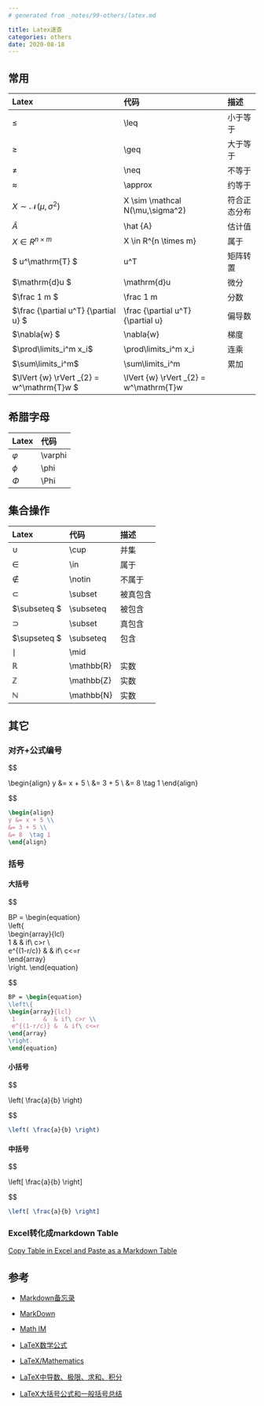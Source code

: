 ```yaml
---
# generated from _notes/99-others/latex.md

title: Latex速查
categories: others
date: 2020-08-18
---
```


## 常用

| Latex     | 代码          | 描述         |
| :-------- | :------------ | :----------- |
| $\leq$    | \leq          | 小于等于     |
| $\geq$    | \geq | 大于等于     |
| $\neq$    | \neq | 不等于       |
| $\approx$ | \approx | 约等于       |
| $X  \sim  \mathcal N(\mu,\sigma^2)$ | X  \sim  \mathcal N(\mu,\sigma^2) | 符合正态分布 |
| $\hat{A}$ | \hat {A}      | 估计值       |
| $X \in R^{n \times m}$ | X \in R^{n \times m} | 属于 |
| $  u^\mathrm{T} $  |  u^T | 矩阵转置 |
| $\mathrm{d}u $ | \mathrm{d}u  | 微分 |
| $\frac 1 m $ | \frac 1 m  | 分数 |
| $\frac {\partial u^T} {\partial u} $ | \frac {\partial u^T} {\partial u} | 偏导数 |
| $\nabla{w} $  | \nabla{w} | 梯度 |
| $\prod\limits_i^m x_i$ | \prod\limits_i^m x_i | 连乘 |
| $\sum\limits_i^m$ | \sum\limits_i^m  | 累加 |
| $\lVert {w} \rVert _{2} = w^\mathrm{T}w $ |  \lVert {w} \rVert _{2} = w^\mathrm{T}w |  |

## 希腊字母

| Latex     | 代码    |
| :-------- | :------ |
| $\varphi$ | \varphi |
| $\phi$    | \phi    |
| $\Phi$    | \Phi    |

## 集合操作 

| Latex        | 代码       | 描述     |
| :----------- | :--------- | :------- |
| $\cup$       | \cup       | 并集     |
| $\in$        | \in        | 属于     |
| $\notin$     | \notin     | 不属于   |
| $\subset$    | \subset    | 被真包含 |
| $\subseteq $ | \subseteq  | 被包含   |
| $\supset$    | \subset    | 真包含   |
| $\supseteq $ | \subseteq  | 包含     |
| $\mid$       | \mid       |          |
| $\mathbb{R}$ | \mathbb{R} | 实数     |
| $\mathbb{Z}$ | \mathbb{Z} | 实数     |
| $\mathbb{N}$ | \mathbb{N} | 实数     |

## 其它

### 对齐+公式编号

$$

\begin{align}
y &= x + 5 \\
&= 3 + 5 \\
&= 8  \tag 1
\end{align}

$$

~~~latex
\begin{align}
y &= x + 5 \\
&= 3 + 5 \\
&= 8  \tag 1
\end{align}
~~~

### 括号

#### 大括号

$$

BP = \begin{equation}  
\left\{  
\begin{array}{lcl}  
 1        &  & if\ c>r \\  
 e^{(1-r/c)} &  & if\ c<=r  
\end{array}  
\right.
\end{equation}

$$

~~~latex
BP = \begin{equation}  
\left\{  
\begin{array}{lcl}  
 1        &  & if\ c>r \\  
 e^{(1-r/c)} &  & if\ c<=r  
\end{array}  
\right.  
\end{equation}   
~~~

#### 小括号

$$

\left( \frac{a}{b} \right)

$$

~~~latex
\left( \frac{a}{b} \right)
~~~

#### 中括号 

$$

\left[ \frac{a}{b} \right]

$$

~~~latex
\left[ \frac{a}{b} \right]
~~~

### Excel转化成markdown Table

[Copy Table in Excel and Paste as a Markdown Table](https://thisdavej.com/copy-table-in-excel-and-paste-as-a-markdown-table/)

## 参考

- [Markdown备忘录](https://github.com/adam-p/markdown-here/wiki/Markdown-Cheatsheet)

- [MarkDown](https://sourceforge.net/p/ipython/discussion/markdown_syntax)

- [Math IM](http://mathim.com/static/chatprimer.html)

- [LaTeX数学公式 ](http://blog.163.com/goldman2000@126/blog/static/167296895201221242646561/)

- [LaTeX/Mathematics](https://en.wikibooks.org/wiki/LaTeX/Mathematics)

- [LaTeX中导数、极限、求和、积分 ](http://blog.csdn.net/foreverdengwei/article/details/7665035)

- [LaTeX大括号公式和一般括号总结](https://blog.csdn.net/miao0967020148/article/details/78712811)

